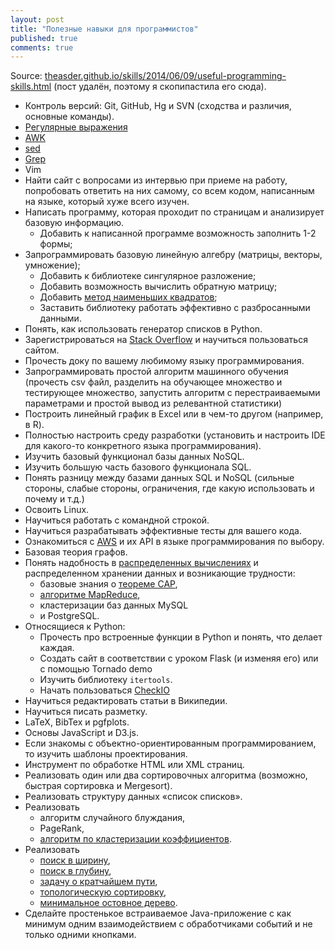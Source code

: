 ```yaml
---
layout: post
title: "Полезные навыки для программистов" 
published: true
comments: true
---
```


Source: [theasder.github.io/skills/2014/06/09/useful-programming-skills.html](http://theasder.github.io/skills/2014/06/09/useful-programming-skills.html) (пост удалён, поэтому я скопипастила его сюда).

- Контроль версий: Git, GitHub, Hg и SVN (сходства и различия, основные команды).
- [Регулярные выражения](http://ru.wikipedia.org/wiki/%D0%A0%D0%B5%D0%B3%D1%83%D0%BB%D1%8F%D1%80%D0%BD%D1%8B%D0%B5_%D0%B2%D1%8B%D1%80%D0%B0%D0%B6%D0%B5%D0%BD%D0%B8%D1%8F) 
- [AWK](https://ru.wikipedia.org/wiki/AWK) 
- [sed](http://ru.wikipedia.org/wiki/Sed) 
- [Grep](https://ru.wikipedia.org/wiki/Grep) 
- Vim 
- Найти сайт с вопросами из интервью при приеме на работу, попробовать ответить на них самому, со всем кодом, написанным на языке, который хуже всего изучен.
- Написать программу, которая проходит по страницам и анализирует базовую информацию. 
    - Добавить к написанной программе возможность заполнить 1-2 формы;
- Запрограммировать базовую линейную алгебру (матрицы, векторы, умножение);
    - Добавить к библиотеке сингулярное разложение;
    - Добавить возможность вычислить обратную матрицу;
    - Добавить [метод наименьших квадратов](http://ru.wikipedia.org/wiki/%D0%9C%D0%B5%D1%82%D0%BE%D0%B4_%D0%BD%D0%B0%D0%B8%D0%BC%D0%B5%D0%BD%D1%8C%D1%88%D0%B8%D1%85_%D0%BA%D0%B2%D0%B0%D0%B4%D1%80%D0%B0%D1%82%D0%BE%D0%B2); 
    - Заставить библиотеку работать эффективно с разбросанными данными. 
- Понять, как использовать генератор списков в Python. 
- Зарегистрироваться на [Stack Overflow](http://stackoverflow.com/) и научиться пользоваться сайтом.
- Прочесть доку по вашему любимому языку программирования.
- Запрограммировать простой алгоритм машинного обучения (прочесть csv файл, разделить на обучающее множество и тестирующее множество, запустить алгоритм с перестраиваемыми параметрами и простой вывод из релевантной статистики)
- Построить линейный график в Excel или в чем-то другом (например, в R). 
- Полностью настроить среду разработки (установить и настроить IDE для какого-то конкретного языка программирования).
- Изучить базовый функционал базы данных NoSQL.
- Изучить большую часть базового функционала SQL. 
- Понять разницу между базами данных SQL и NoSQL (сильные стороны, слабые стороны, ограничения, где какую использовать и почему и т.д.) 
- Освоить Linux. 
- Научиться работать с командной строкой.
- Научиться разрабатывать эффективные тесты для вашего кода. 
- Ознакомиться с [AWS](amazon.com) и их API в языке программирования по выбору. 
- Базовая теория графов.  
- Понять надобность в [распределенных вычислениях](https://ru.wikipedia.org/wiki/%D0%A0%D0%B0%D1%81%D0%BF%D1%80%D0%B5%D0%B4%D0%B5%D0%BB%D1%91%D0%BD%D0%BD%D1%8B%D0%B5_%D0%B2%D1%8B%D1%87%D0%B8%D1%81%D0%BB%D0%B5%D0%BD%D0%B8%D1%8F) и распределенном хранении данных и возникающие трудности:
    - базовые знания о [теореме CAP](http://ru.wikipedia.org/wiki/%D0%A2%D0%B5%D0%BE%D1%80%D0%B5%D0%BC%D0%B0_CAP), 
    - [алгоритме MapReduce](http://ru.wikipedia.org/wiki/MapReduce), 
    - кластеризации баз данных MySQL 
    - и PostgreSQL. 
- Относящиеся к Python: 
    - Прочесть про встроенные функции в Python и понять, что делает каждая. 
    - Создать сайт в соответствии c уроком Flask (и изменяя его) или с помощью Tornado demo 
    - Изучить библиотеку `itertools`. 
    - Начать пользоваться [CheckIO](http://www.checkio.org/)
- Научиться редактировать статьи в Википедии. 
- Научиться писать разметку. 
- LaTeX, BibTex и pgfplots.
- Основы JavaScript и D3.js.
- Если знакомы с объектно-ориентированным программированием, то изучить шаблоны проектирования.
- Инструмент по обработке HTML или XML страниц.
- Реализовать один или два сортировочных алгоритма (возможно, быстрая сортировка и Mergesort).
- Реализовать структуру данных «список списков».
- Реализовать 
    - алгоритм случайного блуждания, 
    - PageRank, 
    - [алгоритм по кластеризации коэффициентов](http://en.wikipedia.org/wiki/Clustering_coefficient).
- Реализовать 
    - [поиск в ширину](http://ru.wikipedia.org/wiki/%D0%9F%D0%BE%D0%B8%D1%81%D0%BA_%D0%B2_%D1%88%D0%B8%D1%80%D0%B8%D0%BD%D1%83), 
    - [поиск в глубину](http://ru.wikipedia.org/wiki/%D0%9F%D0%BE%D0%B8%D1%81%D0%BA_%D0%B2_%D0%B3%D0%BB%D1%83%D0%B1%D0%B8%D0%BD%D1%83), 
    - [задачу о кратчайшем пути](http://ru.wikipedia.org/wiki/%D0%97%D0%B0%D0%B4%D0%B0%D1%87%D0%B0_%D0%BE_%D0%BA%D1%80%D0%B0%D1%82%D1%87%D0%B0%D0%B9%D1%88%D0%B5%D0%BC_%D0%BF%D1%83%D1%82%D0%B8), 
    - [топологическую сортировку](http://ru.wikipedia.org/wiki/%D0%A2%D0%BE%D0%BF%D0%BE%D0%BB%D0%BE%D0%B3%D0%B8%D1%87%D0%B5%D1%81%D0%BA%D0%B0%D1%8F_%D1%81%D0%BE%D1%80%D1%82%D0%B8%D1%80%D0%BE%D0%B2%D0%BA%D0%B0),
    - [минимальное остовное дерево](http://ru.wikipedia.org/wiki/%D0%9C%D0%B8%D0%BD%D0%B8%D0%BC%D0%B0%D0%BB%D1%8C%D0%BD%D0%BE%D0%B5_%D0%BE%D1%81%D1%82%D0%BE%D0%B2%D0%BD%D0%BE%D0%B5_%D0%B4%D0%B5%D1%80%D0%B5%D0%B2%D0%BE).
- Сделайте простенькое встраиваемое Java-приложение с как минимум одним взаимодействием с обработчиками событий и не только одними кнопками.